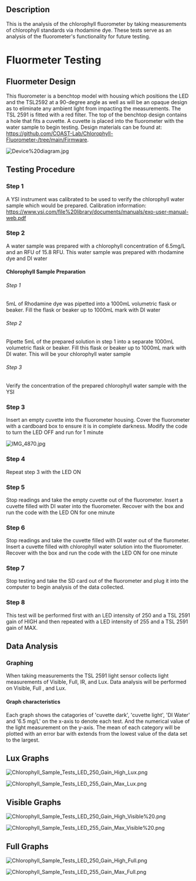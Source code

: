 ## Description
This is the analysis of the chlorophyll fluorometer by taking measurements 
of chlorophyll standards via rhodamine dye. These tests serve as an analysis
of the fluorometer's functionality for future testing. 

# Fluormeter Testing

## Fluormeter Design 
This fluorometer is a benchtop model with housing which positions the LED and 
the TSL2592 at a 90-degree angle as well as will be an opaque design as to 
eliminate any ambient light from impacting the measurements. The TSL 2591
is fitted with a red filter. The top of the benchtop design contains a hole 
that fits a cuvette. A cuvette is placed into the fluorometer with the water
sample to begin testing. Design materials can be found at:
https://github.com/COAST-Lab/Chlorophyll-Fluorometer-/tree/main/Firmware. 

![Device%20diagram.jpg](attachment:Device%20diagram.jpg)


## Testing Procedure 

### Step 1
A YSI instrument was calibrated to be used to verify the chlorophyll water sample
which would be prepared. Calibration information: 
https://www.ysi.com/file%20library/documents/manuals/exo-user-manual-web.pdf

### Step 2
A water sample was prepared with a chlorophyll concentration of 6.5mg/L and 
an RFU of 15.8 RFU. This water sample was prepared with rhodamine dye and DI water



#### Chlorophyll Sample Preparation
###### Step 1
5mL of Rhodamine dye was pipetted into a 1000mL volumetric flask or beaker. Fill 
the flask or beaker up to 1000mL mark with DI water
    
###### Step 2
Pipette 5mL of the prepared solution in step 1 into a separate 1000mL volumetric
flask or beaker. Fill this flask or beaker up to 1000mL mark with DI water. This
will be your chlorophyll water sample

###### Step 3
Verify the concentration of the prepared chlorophyll water sample with the YSI



    
### Step 3
Insert an empty cuvette into the fluorometer housing. Cover the fluorometer with a 
cardboard box to ensure it is in complete darkness. Modify the code to turn the LED OFF
and run for 1 minute 

![IMG_4870.jpg](attachment:IMG_4870.jpg)


### Step 4
Repeat step 3 with the LED ON 

### Step 5
Stop readings and take the empty cuvette out of the fluorometer. Insert a cuvette 
filled with DI water into the fluorometer. Recover with the box and run the code 
with the LED ON for one minute

### Step 6
Stop readings and take the cuvette filled with DI water out of the flurometer. 
Insert a cuvette filled with chlorophyll water solution into the fluorometer. 
Recover with the box and run the code with the LED ON for one minute

### Step 7
Stop testing and take the SD card out of the fluorometer and plug it into the 
computer to begin analysis of the data collected. 

### Step 8
This test will be performed first with an LED intensity of 250 and a TSL 2591
gain of HIGH and then repeated with a LED intensity of 255 and a TSL 2591
gain of MAX. 


## Data Analysis 

### Graphing 
When taking measurements the TSL 2591 light sensor collects light measurements 
of Visible, Full, IR, and Lux. Data analysis will be performed on Visible, Full
, and Lux. 

#### Graph characteristics
Each graph shows the catagories of 'cuvette dark', 'cuvette light', 'DI Water' 
and '6.5 mg/L' on the x-axis to denote each test. And the numerical value of 
the light measurement on the y-axis. The mean of each category will be plotted
with an error bar with extends from the lowest value of the data set to 
the largest. 

## Lux Graphs 

![Chlorophyll_Sample_Tests_LED_250_Gain_High_Lux.png](attachment:Chlorophyll_Sample_Tests_LED_250_Gain_High_Lux.png)

![Chlorophyll_Sample_Tests_LED_255_Gain_Max_Lux.png](attachment:Chlorophyll_Sample_Tests_LED_255_Gain_Max_Lux.png)

## Visible Graphs 

![Chlorophyll_Sample_Tests_LED_250_Gain_High_Visible%20.png](attachment:Chlorophyll_Sample_Tests_LED_250_Gain_High_Visible%20.png)

![Chlorophyll_Sample_Tests_LED_255_Gain_Max_Visible%20.png](attachment:Chlorophyll_Sample_Tests_LED_255_Gain_Max_Visible%20.png)

## Full Graphs 

![Chlorophyll_Sample_Tests_LED_250_Gain_High_Full.png](attachment:Chlorophyll_Sample_Tests_LED_250_Gain_High_Full.png)

![Chlorophyll_Sample_Tests_LED_255_Gain_Max_Full.png](attachment:Chlorophyll_Sample_Tests_LED_255_Gain_Max_Full.png)
